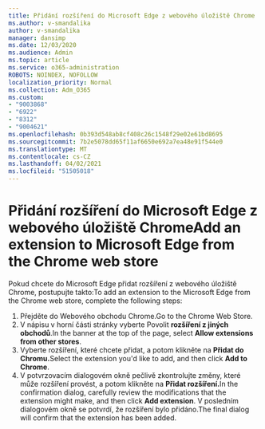 ```yaml
---
title: Přidání rozšíření do Microsoft Edge z webového úložiště Chrome
ms.author: v-smandalika
author: v-smandalika
manager: dansimp
ms.date: 12/03/2020
ms.audience: Admin
ms.topic: article
ms.service: o365-administration
ROBOTS: NOINDEX, NOFOLLOW
localization_priority: Normal
ms.collection: Adm_O365
ms.custom:
- "9003868"
- "6922"
- "8312"
- "9004621"
ms.openlocfilehash: 0b393d548ab8cf408c26c1548f29e02e61bd8695
ms.sourcegitcommit: 7b2e5078dd65f11af6650e692a7ea48e91f544e0
ms.translationtype: MT
ms.contentlocale: cs-CZ
ms.lasthandoff: 04/02/2021
ms.locfileid: "51505018"
---
```

# <a name="add-an-extension-to-microsoft-edge-from-the-chrome-web-store"></a><span data-ttu-id="fcc01-102">Přidání rozšíření do Microsoft Edge z webového úložiště Chrome</span><span class="sxs-lookup"><span data-stu-id="fcc01-102">Add an extension to Microsoft Edge from the Chrome web store</span></span>

<span data-ttu-id="fcc01-103">Pokud chcete do Microsoft Edge přidat rozšíření z webového úložiště Chrome, postupujte takto:</span><span class="sxs-lookup"><span data-stu-id="fcc01-103">To add an extension to the Microsoft Edge from the Chrome web store, complete the following steps:</span></span>

1. <span data-ttu-id="fcc01-104">Přejděte do Webového obchodu Chrome.</span><span class="sxs-lookup"><span data-stu-id="fcc01-104">Go to the Chrome Web Store.</span></span>
2. <span data-ttu-id="fcc01-105">V nápisu v horní části stránky vyberte Povolit **rozšíření z jiných obchodů**.</span><span class="sxs-lookup"><span data-stu-id="fcc01-105">In the banner at the top of the page, select **Allow extensions from other stores**.</span></span>
3. <span data-ttu-id="fcc01-106">Vyberte rozšíření, které chcete přidat, a potom klikněte na **Přidat do Chromu.**</span><span class="sxs-lookup"><span data-stu-id="fcc01-106">Select the extension you'd like to add, and then click **Add to Chrome**.</span></span>
4. <span data-ttu-id="fcc01-107">V potvrzovacím dialogovém okně pečlivě zkontrolujte změny, které může rozšíření provést, a potom klikněte na **Přidat rozšíření.**</span><span class="sxs-lookup"><span data-stu-id="fcc01-107">In the confirmation dialog, carefully review the modifications that the extension might make, and then click **Add extension**.</span></span>
<span data-ttu-id="fcc01-108">V posledním dialogovém okně se potvrdí, že rozšíření bylo přidáno.</span><span class="sxs-lookup"><span data-stu-id="fcc01-108">The final dialog will confirm that the extension has been added.</span></span>